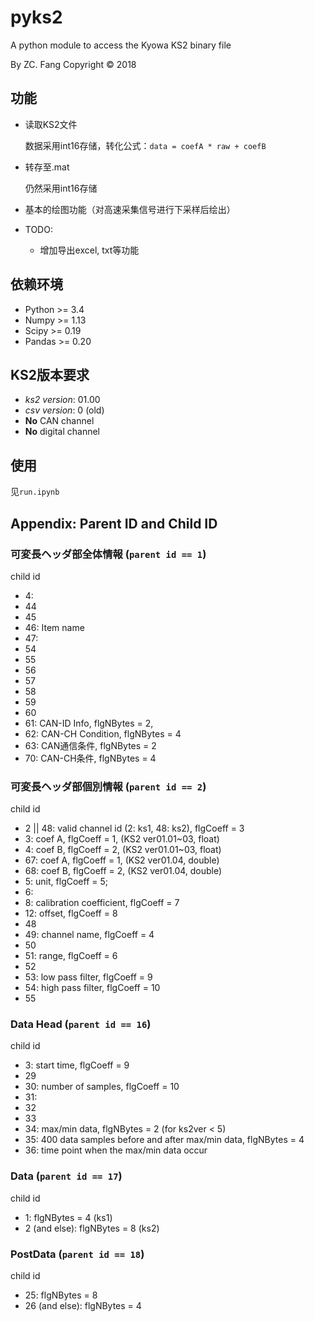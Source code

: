 # **pyks2**

A python module to access the Kyowa KS2 binary file

By ZC. Fang
Copyright &copy; 2018

## 功能

+ 读取KS2文件

    数据采用int16存储，转化公式：``data = coefA * raw + coefB``

+ 转存至.mat

    仍然采用int16存储

+ 基本的绘图功能（对高速采集信号进行下采样后绘出）

+ TODO:
  + 增加导出excel, txt等功能

## 依赖环境

+ Python >= 3.4
+ Numpy >= 1.13
+ Scipy >= 0.19
+ Pandas >= 0.20

## KS2版本要求

+ *ks2 version*: 01.00
+ *csv version*: 0 (old)
+ **No** CAN channel
+ **No** digital channel

## 使用

见`run.ipynb`

## Appendix: Parent ID and Child ID

### 可変長ヘッダ部全体情報 (`parent id == 1`)

child id

* 4:
* 44
* 45
* 46: Item name
* 47:
* 54
* 55
* 56
* 57
* 58
* 59
* 60
* 61: CAN-ID Info, flgNBytes = 2,
* 62: CAN-CH Condition, flgNBytes = 4
* 63: CAN通信条件, flgNBytes = 2
* 70: CAN-CH条件, flgNBytes = 4

### 可変長ヘッダ部個別情報 (`parent id == 2`)

child id

* 2 || 48: valid channel id (2: ks1, 48: ks2), flgCoeff = 3
* 3: coef A, flgCoeff = 1, (KS2 ver01.01~03, float)
* 4: coef B, flgCoeff = 2, (KS2 ver01.01~03, float)
* 67: coef A, flgCoeff = 1, (KS2 ver01.04, double)
* 68: coef B, flgCoeff = 2, (KS2 ver01.04, double)
* 5: unit, flgCoeff = 5;
* 6:
* 8: calibration coefficient, flgCoeff = 7
* 12: offset, flgCoeff = 8
* 48
* 49: channel name, flgCoeff = 4
* 50
* 51: range, flgCoeff = 6
* 52
* 53: low pass filter, flgCoeff = 9
* 54: high pass filter, flgCoeff = 10
* 55

### Data Head (`parent id == 16`)

child id

- 3: start time, flgCoeff = 9
- 29
- 30: number of samples, flgCoeff = 10
- 31:
- 32
- 33
- 34: max/min data, flgNBytes = 2 (for ks2ver < 5)
- 35: 400 data samples before and after max/min data, flgNBytes = 4
- 36: time point when the max/min data occur

### Data (`parent id == 17`)

child id

- 1: flgNBytes = 4 (ks1)
- 2 (and else): flgNBytes = 8 (ks2)

### PostData (`parent id == 18`)

child id

- 25: flgNBytes = 8
- 26 (and else): flgNBytes = 4
